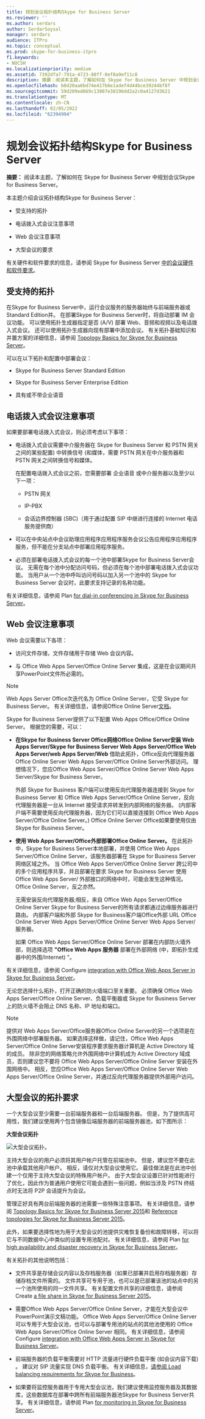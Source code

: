 ```yaml
---
title: 规划会议拓扑结构Skype for Business Server
ms.reviewer: ''
ms.author: serdars
author: SerdarSoysal
manager: serdars
audience: ITPro
ms.topic: conceptual
ms.prod: skype-for-business-itpro
f1.keywords:
- NOCSH
ms.localizationpriority: medium
ms.assetid: 7392dfa7-791a-4723-88ff-0ef8a9ef11c8
description: 摘要：阅读本主题，了解如何在 Skype for Business Server 中规划会议Skype for Business Server。
ms.openlocfilehash: b0d20aa6bd74e417b6e1adef4d44bce39244bf8f
ms.sourcegitcommit: 59d209ed669c13807e38196dd2a2c0a4127d3621
ms.translationtype: MT
ms.contentlocale: zh-CN
ms.lasthandoff: 02/05/2022
ms.locfileid: "62394994"
---
```

# <a name="plan-your-conferencing-topology-for-skype-for-business-server"></a>规划会议拓扑结构Skype for Business Server
 
**摘要：** 阅读本主题，了解如何在 Skype for Business Server 中规划会议Skype for Business Server。
  
本主题介绍会议拓扑结构Skype for Business Server：
  
- 受支持的拓扑
    
- 电话拨入式会议注意事项
    
- Web 会议注意事项
    
- 大型会议的要求
    
有关硬件和软件要求的信息，请参阅 Skype for Business Server [中的会议硬件和软件要求](hardware-and-software-requirements.md)。
  
## <a name="supported-topologies"></a>受支持的拓扑

在Skype for Business Server中，运行会议服务的服务器始终与前端服务器或Standard Edition并。 在部署Skype for Business Server时，将自动部署 IM 会议功能。 可以使用拓扑生成器指定是否 (A/V) 部署 Web、音频和视频以及电话拨入式会议。 还可以使用拓扑生成器向现有部署中添加会议。 有关拓扑基础知识和并置方案的详细信息，请参阅 [Topology Basics for Skype for Business Server](../../plan-your-deployment/topology-basics/topology-basics.md)。
  
可以在以下拓扑和配置中部署会议：
  
- Skype for Business Server Standard Edition
    
- Skype for Business Server Enterprise Edition
    
- 具有或不带企业语音
    
## <a name="dial-in-conferencing-considerations"></a>电话拨入式会议注意事项

如果要部署电话拨入式会议，则必须考虑以下事项：
  
- 电话拨入式会议需要中介服务器在 Skype for Business Server 和 PSTN 网关之间的某些配置) 中转换信号 (和媒体，需要 PSTN 网关在中介服务器和 PSTN 网关之间转换信号和媒体。
    
   在配置电话拨入式会议之前，您需要部署 企业语音 或中介服务器以及至少以下一项：
    
  - PSTN 网关
    
  - IP-PBX
    
  - 会话边界控制器 (SBC)（用于通过配置 SIP 中继进行连接的 Internet 电话服务提供商）
    
- 可以在中央站点中会议助理应用程序应用程序服务会议公告应用程序应用程序服务，但不能在分支站点中部署应用程序服务。
    
- 必须在部署电话拨入式会议的每一个池中部署Skype for Business Server会议。 无需在每个池中分配访问号码，但必须在每个池中部署电话拨入式会议功能。 当用户从一个池中呼叫访问号码以加入另一个池中的 Skype for Business Server 会议时，此要求支持记录的名称功能。 
    
有关详细信息，请参阅 Plan [for dial-in conferencing in Skype for Business Server](dial-in-conferencing.md)。
  
## <a name="web-conferencing-considerations"></a>Web 会议注意事项

Web 会议需要以下各项： 
  
- 访问文件存储，文件存储用于存储 Web 会议内容。
    
- 与 Office Web Apps Server/Office Online Server 集成，这是在会议期间共享PowerPoint文件所必需的。
    
> [!NOTE]
> Web Apps Server Office次迭代名为 Office Online Server，它受 Skype for Business Server。 有关详细信息，请参阅Office Online Server[文档](/officeonlineserver/office-online-server)。 
  
Skype for Business Server提供了以下配置 Web Apps Office/Office Online Server。 根据您的需要，可以：
  
- **在Skype for Business Server Office网络Office Online Server安装 Web Apps Server/Skype for Business Server Web Apps Server/Office Web Apps Server/web Apps Server/Web** 借助此拓扑，Office反向代理服务器Office Online Server Web Apps Server/Office Online Server外部访问。 理想情况下，您应Office Web Apps Server/Office Online Server Web Apps Server/Skype for Business Server。
    
    外部 Skype for Business 客户端可以使用反向代理服务器连接到 Skype for Business Server 和 Office Web Apps Server/Office Online Server，反向代理服务器是一台从 Internet 接受请求并转发到内部网络的服务器。  (内部客户端不需要使用反向代理服务器，因为它们可以直接连接到 Office Web Apps Server/Office Online Server。) Office Online Server Office如果要使用仅由Skype for Business Server。
    
- **使用 Web Apps Server/Office外部部署Office Online Server。** 在此拓扑中，Skype for Business Server本地部署，并使用 Office Web Apps Server/Office Online Server，该服务器部署在 Skype for Business Server 网络区域之外。 当 Office Web Apps Server/Office Online Server 跨公司中的多个应用程序共享，并且部署在要求 Skype for Business Server 使用 Office Web Apps Server/ 外部接口的网络中时，可能会发生这种情况。Office Online Server，反之亦然。
    
    无需安装反向代理服务器;相反，来自 Office Web Apps Server/Office Online Server Skype for Business Server的所有请求都通过边缘服务器进行路由。 内部客户端和外部 Skype for Business客户端Office外部 URL Office Online Server Web Apps Server/Office Online Server Web Apps Server/服务器。
    
    如果 Office Web Apps Server/Office Online Server 部署在内部防火墙外部，则选择选项 **"Office Web Apps 服务器** 部署在外部网络 (中，即拓扑生成器中的外围/Internet) "。
    
有关详细信息，请参阅 Configure [integration with Office Web Apps Server in Skype for Business Server](../../deploy/deploy-conferencing/office-web-app-server.md)。 
  
无论您选择什么拓扑，打开正确的防火墙端口至关重要。 必须确保 Office Web Apps Server/Office Online Server、负载平衡器或 Skype for Business Server 上的防火墙不会阻止 DNS 名称、IP 地址和端口。
  
> [!NOTE]
> 提供对 Web Apps Server/Office服务器Office Online Server的另一个选项是在外围网络中部署服务器。 如果选择这样做，请记住，Office Web Apps Server/Office Online Server安装程序要求服务器计算机是 Active Directory 域的成员。 除非您的网络策略允许外围网络中计算机成为 Active Directory 域成员，否则建议您不要将 Office Web Apps Server/Office Online Server 安装在外围网络中。 相反，您应Office Web Apps Server/Office Online Server Web Apps Server/Office Online Server，并通过反向代理服务器提供外部用户访问。 
  
## <a name="topology-requirements-for-large-meetings"></a>大型会议的拓扑要求

一个大型会议至少需要一台前端服务器和一台后端服务器。 但是，为了提供高可用性，我们建议使用两个包含镜像后端服务器的前端服务器池，如下图所示：
  
**大型会议拓扑**

![大型会议拓扑。](../../media/06858900-a262-4a47-96d0-51abd6827064.png)
  
主持大型会议的用户必须将其用户帐户托管在前端池中。 但是，建议您不要在此池中承载其他用户帐户。 相反，请仅对大型会议使用它。 最佳做法是在此池中创建一个仅用于主持大型会议的特殊用户帐户。 由于大型会议设置已针对性能进行了优化，因此作为普通用户使用它可能会遇到一些问题，例如当涉及 PSTN 终结点时无法将 P2P 会话提升为会议。
  
管理正好具有两台前端服务器的池需要一些特殊注意事项。 有关详细信息，请参阅 [Topology Basics for Skype for Business Server 2015](../../plan-your-deployment/topology-basics/topology-basics.md)和 [Reference topologies for Skype for Business Server 2015](../../plan-your-deployment/topology-basics/reference-topologies.md)。
  
此外，如果要选择性地为用于大型会议的池提供灾难恢复备份和故障转移，可以将它与不同数据中心中类似的设置专用池配对。 有关详细信息，请参阅 Plan [for high availability and disaster recovery in Skype for Business Server](../../plan-your-deployment/high-availability-and-disaster-recovery/high-availability-and-disaster-recovery.md)。
  
有关拓扑的其他说明包括：
  
- 文件共享是存储会议内容以及存档服务器（如果已部署并启用存档服务器）存储存档文件所需的。 文件共享可专用于池，也可以是已部署该池的站点中的另一个池所使用的同一文件共享。 有关配置文件共享的详细信息，请参阅 Create [a file share in Skype for Business Server 2015](../../deploy/install/create-a-file-share.md)。
    
- 需要Office Web Apps Server/Office Online Server，才能在大型会议中PowerPoint演示文稿功能。 Office Web Apps Server/Office Online Server 可以专用于大型会议池，也可以与部署专用池的站点的其他池使用的 Office Web Apps Server/Office Online Server 相同。 有关详细信息，请参阅 Configure [integration with Office Web Apps Server in Skype for Business Server](../../deploy/deploy-conferencing/office-web-app-server.md)。 
    
- 前端服务器的负载平衡需要对 HTTP 流量进行硬件负载平衡 (如会议内容下载) 。 建议对 SIP 流量实现 DNS 负载平衡。 有关详细信息，[请参阅 Load balancing requirements for Skype for Business](../../plan-your-deployment/network-requirements/load-balancing.md)。 
    
- 如果要将监控服务器用于专用大型会议池，我们建议使用监控服务器及其数据库，这些数据库在部署中跨所有前端服务器池Skype for Business Server共享。 有关详细信息，请参阅 Plan [for monitoring in Skype for Business Server](../../plan-your-deployment/monitoring.md)。
